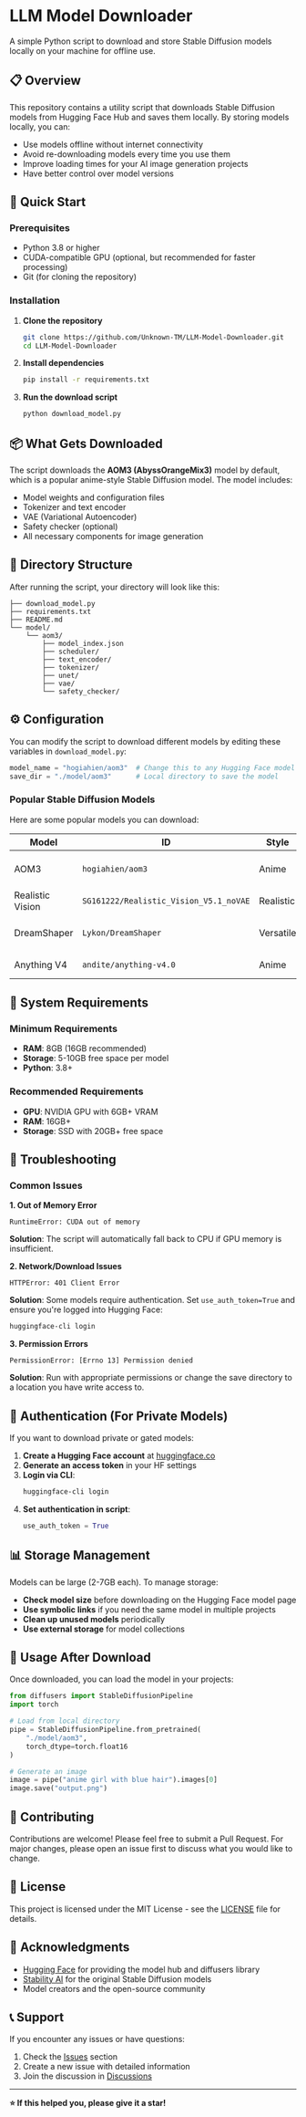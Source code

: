 # LLM Model Downloader

A simple Python script to download and store Stable Diffusion models locally on your machine for offline use.

## 📋 Overview

This repository contains a utility script that downloads Stable Diffusion models from Hugging Face Hub and saves them locally. By storing models locally, you can:

- Use models offline without internet connectivity
- Avoid re-downloading models every time you use them
- Improve loading times for your AI image generation projects
- Have better control over model versions

## 🚀 Quick Start

### Prerequisites

- Python 3.8 or higher
- CUDA-compatible GPU (optional, but recommended for faster processing)
- Git (for cloning the repository)

### Installation

1. **Clone the repository**
   ```bash
   git clone https://github.com/Unknown-TM/LLM-Model-Downloader.git
   cd LLM-Model-Downloader
   ```

2. **Install dependencies**
   ```bash
   pip install -r requirements.txt
   ```

3. **Run the download script**
   ```bash
   python download_model.py
   ```

## 📦 What Gets Downloaded

The script downloads the **AOM3 (AbyssOrangeMix3)** model by default, which is a popular anime-style Stable Diffusion model. The model includes:

- Model weights and configuration files
- Tokenizer and text encoder
- VAE (Variational Autoencoder)
- Safety checker (optional)
- All necessary components for image generation

## 📁 Directory Structure

After running the script, your directory will look like this:

```
├── download_model.py
├── requirements.txt
├── README.md
└── model/
    └── aom3/
        ├── model_index.json
        ├── scheduler/
        ├── text_encoder/
        ├── tokenizer/
        ├── unet/
        ├── vae/
        └── safety_checker/
```

## ⚙️ Configuration

You can modify the script to download different models by editing these variables in `download_model.py`:

```python
model_name = "hogiahien/aom3"  # Change this to any Hugging Face model ID
save_dir = "./model/aom3"      # Local directory to save the model
```

### Popular Stable Diffusion Models

Here are some popular models you can download:

| Model | ID | Style | Description |
|-------|----|----|-----------|
| AOM3 | `hogiahien/aom3` | Anime | High-quality anime-style images |
| Realistic Vision | `SG161222/Realistic_Vision_V5.1_noVAE` | Realistic | Photorealistic images |
| DreamShaper | `Lykon/DreamShaper` | Versatile | Good balance of styles |
| Anything V4 | `andite/anything-v4.0` | Anime | Popular anime model |

## 🔧 System Requirements

### Minimum Requirements
- **RAM**: 8GB (16GB recommended)
- **Storage**: 5-10GB free space per model
- **Python**: 3.8+

### Recommended Requirements
- **GPU**: NVIDIA GPU with 6GB+ VRAM
- **RAM**: 16GB+
- **Storage**: SSD with 20GB+ free space

## 🐛 Troubleshooting

### Common Issues

**1. Out of Memory Error**
```
RuntimeError: CUDA out of memory
```
**Solution**: The script will automatically fall back to CPU if GPU memory is insufficient.

**2. Network/Download Issues**
```
HTTPError: 401 Client Error
```
**Solution**: Some models require authentication. Set `use_auth_token=True` and ensure you're logged into Hugging Face:
```bash
huggingface-cli login
```

**3. Permission Errors**
```
PermissionError: [Errno 13] Permission denied
```
**Solution**: Run with appropriate permissions or change the save directory to a location you have write access to.

## 🔐 Authentication (For Private Models)

If you want to download private or gated models:

1. **Create a Hugging Face account** at [huggingface.co](https://huggingface.co)
2. **Generate an access token** in your HF settings
3. **Login via CLI**:
   ```bash
   huggingface-cli login
   ```
4. **Set authentication in script**:
   ```python
   use_auth_token = True
   ```

## 📊 Storage Management

Models can be large (2-7GB each). To manage storage:

- **Check model size** before downloading on the Hugging Face model page
- **Use symbolic links** if you need the same model in multiple projects
- **Clean up unused models** periodically
- **Use external storage** for model collections

## 🚀 Usage After Download

Once downloaded, you can load the model in your projects:

```python
from diffusers import StableDiffusionPipeline
import torch

# Load from local directory
pipe = StableDiffusionPipeline.from_pretrained(
    "./model/aom3",
    torch_dtype=torch.float16
)

# Generate an image
image = pipe("anime girl with blue hair").images[0]
image.save("output.png")
```

## 🤝 Contributing

Contributions are welcome! Please feel free to submit a Pull Request. For major changes, please open an issue first to discuss what you would like to change.

## 📄 License

This project is licensed under the MIT License - see the [LICENSE](LICENSE) file for details.

## 🙏 Acknowledgments

- [Hugging Face](https://huggingface.co) for providing the model hub and diffusers library
- [Stability AI](https://stability.ai) for the original Stable Diffusion models
- Model creators and the open-source community

## 📞 Support

If you encounter any issues or have questions:

1. Check the [Issues](../../issues) section
2. Create a new issue with detailed information
3. Join the discussion in [Discussions](../../discussions)

---

**⭐ If this helped you, please give it a star!**
